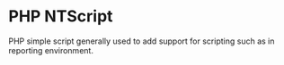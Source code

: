 PHP NTScript
============

PHP simple script generally used to add support for scripting
such as in reporting environment.